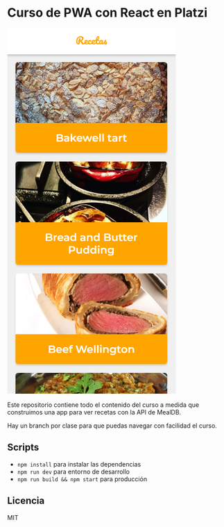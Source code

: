 # Curso de PWA con React en Platzi

![Captura de Recetas Tomaco](.readme-static/RecetasSnapshot.png)

Este repositorio contiene todo el contenido del curso a medida que construimos una app para ver recetas con la API de MealDB.

Hay un branch por clase para que puedas navegar con facilidad el curso.

## Scripts

* `npm install` para instalar las dependencias
* `npm run dev` para entorno de desarrollo
* `npm run build && npm start` para producción

## Licencia 

MIT